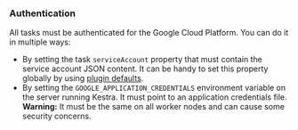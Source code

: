 ### Authentication

All tasks must be authenticated for the Google Cloud Platform. You can do it in multiple ways:

- By setting the task `serviceAccount` property that must contain the service account JSON content. It can be handy to set this property globally by using [plugin defaults](../../docs/configuration/index.md#plugin-defaults).
- By setting the `GOOGLE_APPLICATION_CREDENTIALS` environment variable on the server running Kestra. It must point to an application credentials file. **Warning:** It must be the same on all worker nodes and can cause some security concerns.
